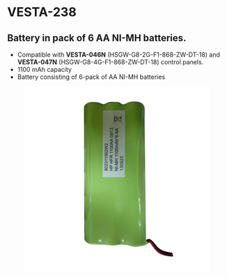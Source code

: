# VESTA-238

## Battery in pack of 6 AA NI-MH batteries.

* Compatible with **VESTA-046N** (HSGW-G8-2G-F1-868-ZW-DT-18) and **VESTA-047N** (HSGW-G8-4G-F1-868-ZW-DT-18) control panels.
* 1100 mAh capacity
* Battery consisting of 6-pack of AA NI-MH batteries

<figure><img src=".gitbook/assets/image (6) (1) (1) (1) (1) (1) (1) (1) (1) (1).png" alt=""><figcaption></figcaption></figure>
